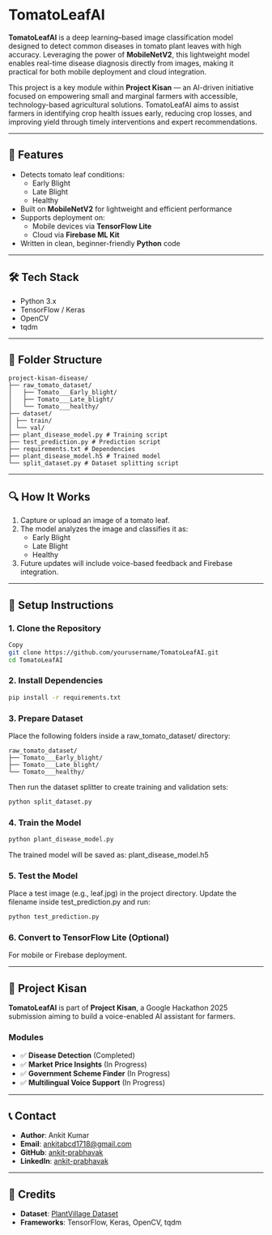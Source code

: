 # TomatoLeafAI

**TomatoLeafAI** is a deep learning–based image classification model designed to detect common diseases in tomato plant leaves with high accuracy. Leveraging the power of **MobileNetV2**, this lightweight model enables real-time disease diagnosis directly from images, making it practical for both mobile deployment and cloud integration.

This project is a key module within **Project Kisan** — an AI-driven initiative focused on empowering small and marginal farmers with accessible, technology-based agricultural solutions. TomatoLeafAI aims to assist farmers in identifying crop health issues early, reducing crop losses, and improving yield through timely interventions and expert recommendations.

---

## 🚀 Features

- Detects tomato leaf conditions:
  - Early Blight
  - Late Blight
  - Healthy
- Built on **MobileNetV2** for lightweight and efficient performance
- Supports deployment on:
  - Mobile devices via **TensorFlow Lite**
  - Cloud via **Firebase ML Kit**
- Written in clean, beginner-friendly **Python** code

---

## 🛠 Tech Stack

- Python 3.x
- TensorFlow / Keras
- OpenCV
- tqdm

---

## 📁 Folder Structure

```text
project-kisan-disease/
├── raw_tomato_dataset/
│   ├── Tomato___Early_blight/
│   ├── Tomato___Late_blight/
│   └── Tomato___healthy/
├── dataset/
│ ├── train/
│ └── val/
├── plant_disease_model.py # Training script
├── test_prediction.py # Prediction script
├── requirements.txt # Dependencies
├── plant_disease_model.h5 # Trained model
└── split_dataset.py # Dataset splitting script
```

---

## 🔍 How It Works

1. Capture or upload an image of a tomato leaf.
2. The model analyzes the image and classifies it as:
   - Early Blight
   - Late Blight
   - Healthy
3. Future updates will include voice-based feedback and Firebase integration.

---

## 🧪 Setup Instructions

### 1. Clone the Repository

```bash
Copy
git clone https://github.com/yourusername/TomatoLeafAI.git
cd TomatoLeafAI
```

### 2. Install Dependencies
```bash
pip install -r requirements.txt
```

### 3. Prepare Dataset
Place the following folders inside a raw_tomato_dataset/ directory:

```text
raw_tomato_dataset/
├── Tomato___Early_blight/
├── Tomato___Late_blight/
└── Tomato___healthy/
```
Then run the dataset splitter to create training and validation sets:

```bash
python split_dataset.py
```

### 4. Train the Model
```bash
python plant_disease_model.py
```
The trained model will be saved as:
plant_disease_model.h5

### 5. Test the Model
Place a test image (e.g., leaf.jpg) in the project directory. Update the filename inside test_prediction.py and run:
```bash
python test_prediction.py
```

### 6. Convert to TensorFlow Lite (Optional)
For mobile or Firebase deployment.

---
  
## 🌱 Project Kisan

**TomatoLeafAI** is part of **Project Kisan**, a Google Hackathon 2025 submission aiming to build a voice-enabled AI assistant for farmers.

### Modules

- ✅ **Disease Detection** (Completed)
- ✅ **Market Price Insights** (In Progress)
- ✅ **Government Scheme Finder** (In Progress)
- ✅ **Multilingual Voice Support** (In Progress)

---

## 📞 Contact

- **Author**: Ankit Kumar  
- **Email**: [ankitabcd1718@gmail.com](mailto:ankitabcd1718@gmail.com)  
- **GitHub**: [ankit-prabhavak](https://github.com/ankit-prabhavak)  
- **LinkedIn**: [ankit-prabhavak](https://linkedin.com/in/ankit-prabhavak)

---

## 🙏 Credits

- **Dataset**: [PlantVillage Dataset](https://www.kaggle.com/datasets/emmarex/plantdisease)  
- **Frameworks**: TensorFlow, Keras, OpenCV, tqdm






